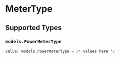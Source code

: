 # MeterType


## Supported Types

### `models.PowerMeterType`

```python
value: models.PowerMeterType = /* values here */
```

